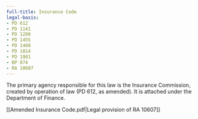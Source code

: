 ```yaml
---
full-title: Insurance Code
legal-basis:
- PD 612
- PD 1141
- PD 1280
- PD 1455
- PD 1460
- PD 1814
- PD 1981
- BP 874
- RA 10607
---
```


The primary agency responsible for this law is the Insurance Commission, created by operation of law (PD 612, as amended). It is attached under the Department of Finance.

[[Amended Insurance Code.pdf|Legal provision of RA 10607]]

